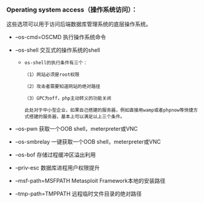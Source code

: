 ### Operating system access（操作系统访问）：

这些选项可以用于访问后端数据库管理系统的底层操作系统。

* –os-cmd=OSCMD 执行操作系统命令
* –os-shell 交互式的操作系统的shell

  * ```
    os-shell的执行条件有三个：

    （1）网站必须是root权限

    （2）攻击者需要知道网站的绝对路径

    （3）GPC为off，php主动转义的功能关闭

    此处对于中小型企业，如果自己搭建的服务器，例如直接用wamp或者phpnow等快捷方式搭建的服务器，基本上可以满足以上三个条件。
    ```

* –os-pwn 获取一个OOB shell，meterpreter或VNC
* –os-smbrelay 一键获取一个OOB shell，meterpreter或VNC
* –os-bof 存储过程缓冲区溢出利用
* –priv-esc 数据库进程用户权限提升
* –msf-path=MSFPATH Metasploit Framework本地的安装路径
* –tmp-path=TMPPATH 远程临时文件目录的绝对路径



